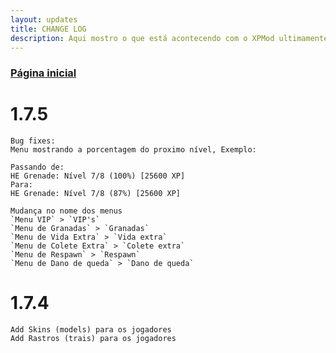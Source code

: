 ```yaml
---
layout: updates
title: CHANGE LOG
description: Aqui mostro o que está acontecendo com o XPMod ultimamente
---
```



### [Página inicial](https://kinzs.github.io/)<br>


# 1.7.5
``` sourcepawn 
Bug fixes:
Menu mostrando a porcentagem do proximo nível, Exemplo:

Passando de:
HE Grenade: Nível 7/8 (100%) [25600 XP]
Para:
HE Grenade: Nível 7/8 (87%) [25600 XP]

Mudança no nome dos menus
`Menu VIP` > `VIP's` 
`Menu de Granadas` > `Granadas`
`Menu de Vida Extra` > `Vida extra`
`Menu de Colete Extra` > `Colete extra`
`Menu de Respawn` > `Respawn`
`Menu de Dano de queda` > `Dano de queda`
```

# 1.7.4
``` sourcepawn 
Add Skins (models) para os jogadores
Add Rastros (trais) para os jogadores
```
